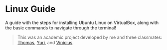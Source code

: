 # Linux Guide

A guide with the steps for installing Ubuntu Linux on VirtualBox, along with the basic commands to navigate through the terminal! <br>

> This was an academic project developed by me and three classmates: [Thomas](https://github.com/thhhhomas), [Yuri](https://github.com/oYuriyan), and [Vinicius](https://github.com/VINICIUSSOARESDELIMA).
